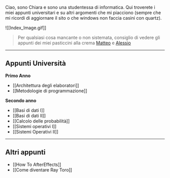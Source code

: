 Ciao, sono Chiara e sono una studentessa di informatica. Qui troverete i miei appunti universitari e su altri argomenti che mi piacciono (sempre che mi ricordi di aggiornare il sito o che windows non faccia casini con quartz).

![[Index_Image.gif]]

>Per qualsiasi cosa mancante o non sistemata, consiglio di vedere gli appunti dei miei pasticcini alla crema [Matteo](https://notesinpublic.xyz/) e [Alessio](https://alem1105.github.io/Quartz/)

---
## Appunti Università

**Primo Anno**
- [[Architettura degli elaboratori]]
- [[Metodologie di programmazione]]

**Secondo anno**
- [[Basi di dati I]]
- [[Basi di dati II]]
- [[Calcolo delle probabilità]]
- [[Sistemi operativi I]]
- [[Sistemi Operativi II]]

---
## Altri appunti

- [[How To AfterEffects]]
- [[Come diventare Ray Toro]]